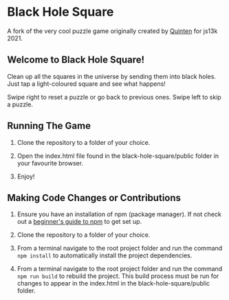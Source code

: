 # Black Hole Square

A fork of the very cool puzzle game originally created by [Quinten](https://github.com/Quinten) for js13k 2021.

## Welcome to Black Hole Square!

Clean up all the squares in the universe by sending them into black holes. Just tap a light-coloured square and see what happens!

Swipe right to reset a puzzle or go back to previous ones. Swipe left to skip a puzzle.

## Running The Game
1. Clone the repository to a folder of your choice.

2. Open the index.html file found in the black-hole-square/public folder in 
your favourite browser.
3. Enjoy!

## Making Code Changes or Contributions
1. Ensure you have an installation of npm (package manager). If not check out a [beginner's guide to npm](https://nodesource.com/blog/an-absolute-beginners-guide-to-using-npm/) to get set up.

2. Clone the repository to a folder of your choice.

3. From a terminal navigate to the root project folder and run the command `npm install` to automatically install the project dependencies.

4. From a terminal navigate to the root project folder and run the command `npm run build` to rebuild the project. This build process must be run for changes to appear in the index.html in the black-hole-square/public folder.